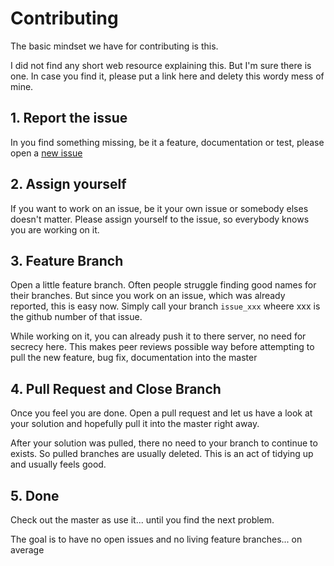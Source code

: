# Contributing

The basic mindset we have for contributing is this. 

I did not find any short web resource explaining this. But I'm sure there is one. 
In case you find it, please put a link here and delety this wordy mess of mine.

## 1. Report the issue

In you find something missing, 
be it a feature, documentation or test, 
please open a [new issue](https://github.com/cta-observatory/dragonboard_testbench/issues)

## 2. Assign yourself

If you want to work on an issue, be it your own issue or somebody elses doesn't matter. 
Please assign yourself to the issue, so everybody knows you are working on it. 

## 3. Feature Branch

Open a little feature branch. Often people struggle finding good names for their branches.
But since you work on an issue, which was already reported, this is easy now. 
Simply call your branch `issue_xxx` wheere xxx is the github number of that issue.

While working on it, you can already push it to there server, no need for secrecy here.
This makes peer reviews possible way before attempting to pull the new feature, bug fix, documentation into the master

## 4. Pull Request and Close Branch

Once you feel you are done. Open a pull request and let us have a look at 
your solution and hopefully pull it into the master right away.

After your solution was pulled, there no need to your branch to continue to exists. So pulled branches are usually deleted. 
This is an act of tidying up and usually feels good. 

## 5. Done

Check out the master as use it... until you find the next problem.

The goal is to have no open issues and no living feature branches... on average
